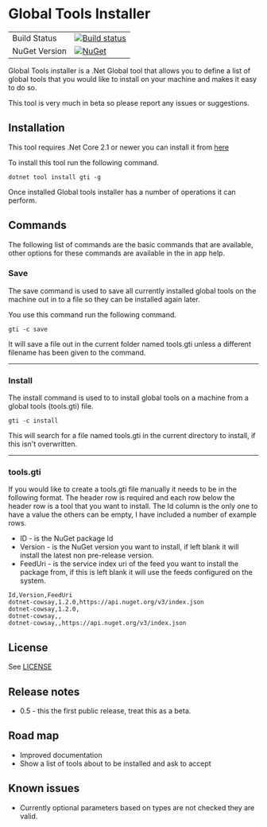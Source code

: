 # Global Tools Installer


| | |
| --- | --- |
| Build Status | [![Build status](https://dev.azure.com/shaunhevey/GitHub/_apis/build/status/Gti)](https://dev.azure.com/shaunhevey/GitHub/_build/latest?definitionId=9) |
| NuGet Version | [![NuGet](https://img.shields.io/nuget/v/gti.svg)](https://www.nuget.org/packages/gti/) |

Global Tools installer is a .Net Global tool that allows you to define a list of global tools that you would like to install on your machine and makes it easy to do so.

This tool is very much in beta so please report any issues or suggestions.

## Installation

This tool requires .Net Core 2.1 or newer you can install it from [here](https://aka.ms/DotNetCore21)

To install this tool run the following command.

` dotnet tool install gti -g `

Once installed Global tools installer has a number of operations it can perform.

## Commands

The following list of commands are the basic commands that are available, other options for these commands are available in the in app help.

### Save

The save command is used to save all currently installed global tools on the machine out in to a file so they can be installed again later.

You use this command run the following command.

`gti -c save `

It will save a file out in the current folder named tools.gti unless a different filename has been given to the command.

---

### Install

The install command is used to to install global tools on a machine from a global tools (tools.gti) file.

`gti -c install `

This will search for a file named tools.gti in the current directory to install, if this isn't overwritten.

---

### tools.gti

If you would like to create a tools.gti file manually it needs to be in the following format.
The header row is required and each row below the header row is a tool that you want to install.
The Id column is the only one to have a value the others can be empty, I have included a number of example rows.

- ID - is the NuGet package Id
- Version - is the NuGet version you want to install, if left blank it will install the latest non pre-release version.
- FeedUri - is the service index uri of the feed you want to install the package from, if this is left blank it will use the feeds configured on the system.

```
Id,Version,FeedUri
dotnet-cowsay,1.2.0,https://api.nuget.org/v3/index.json
dotnet-cowsay,1.2.0,
dotnet-cowsay,,
dotnet-cowsay,,https://api.nuget.org/v3/index.json
```

## License

See [LICENSE](https://raw.githubusercontent.com/shaun-h/gti/master/LICENSE.md)

## Release notes

- 0.5 - this the first public release, treat this as a beta.

## Road map

- Improved documentation
- Show a list of tools about to be installed and ask to accept

## Known issues

- Currently optional parameters based on types are not checked they are valid.
